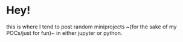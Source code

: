 # Hey!
this is where I tend to post random miniprojects ~(for the sake of my POCs/just for fun)~ in either jupyter or python.
